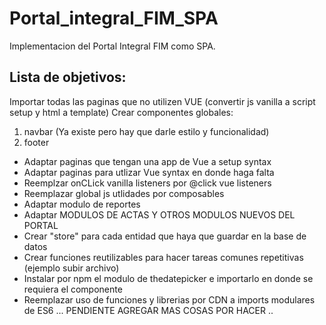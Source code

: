 # Portal_integral_FIM_SPA
Implementacion del Portal Integral FIM como SPA. 

## Lista de objetivos:
Importar todas las paginas que no utilizen VUE (convertir js vanilla a script setup y html a template)
Crear componentes globales: 
  1. navbar (Ya existe pero hay que darle estilo y funcionalidad)
  2. footer
- Adaptar paginas que tengan una app de Vue a setup syntax
- Adaptar paginas para utlizar Vue syntax en donde haga falta
- Reemplzar onCLick vanilla listeners por @click vue listeners
- Reemplazar global js utlidades por composables
- Adaptar modulo de reportes
- Adaptar MODULOS DE ACTAS Y OTROS MODULOS NUEVOS DEL PORTAL
- Crear "store" para cada entidad que haya que guardar en la base de datos
- Crear funciones reutilizables para hacer tareas comunes repetitivas (ejemplo subir archivo)
- Instalar por npm el modulo de thedatepicker e importarlo en donde se requiera el componente
- Reemplazar uso de funciones y librerias por CDN a imports modulares de ES6
... PENDIENTE AGREGAR MAS COSAS POR HACER .. 
